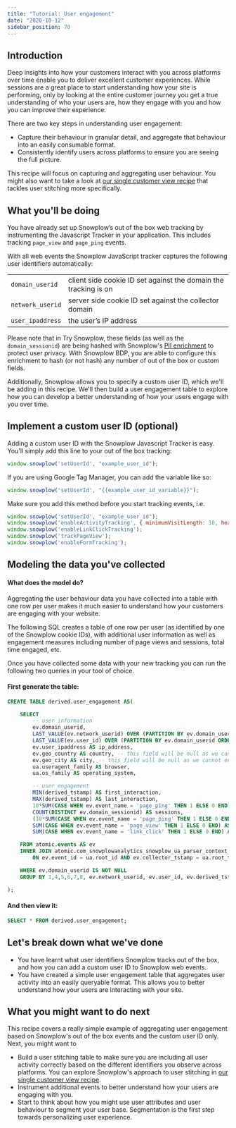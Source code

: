 ```yaml
---
title: "Tutorial: User engagement"
date: "2020-10-12"
sidebar_position: 70
---
```


## Introduction

Deep insights into how your customers interact with you across platforms over time enable you to deliver excellent customer experiences. While sessions are a great place to start understanding how your site is performing, only by looking at the entire customer journey you get a true understanding of who your users are, how they engage with you and how you can improve their experience.

There are two key steps in understanding user engagement:

- Capture their behaviour in granular detail, and aggregate that behaviour into an easily consumable format.
- Consistently identify users across platforms to ensure you are seeing the full picture.

This recipe will focus on capturing and aggregating user behaviour. You might also want to take a look at [our single customer view recipe](/docs/try-snowplow/recipes/recipe-single-customer-view/index.md) that tackles user stitching more specifically.

## What you'll be doing

You have already set up Snowplow’s out of the box web tracking by instrumenting the Javascript Tracker in your application. This includes tracking `page_view` and `page_ping` events.

With all web events the Snowplow JavaScript tracker captures the following user identifiers automatically:

<table><tbody><tr><td><code>domain_userid</code></td><td>client side cookie ID set against the domain the tracking is on</td></tr><tr><td><code>network_userid</code></td><td>server side cookie ID set against the collector domain</td></tr><tr><td><code>user_ipaddress</code></td><td>the user’s IP address</td></tr></tbody></table>

Please note that in Try Snowplow, these fields (as well as the `domain_sessionid`) are being hashed with Snowplow's [PII enrichment](/docs/enriching-your-data/available-enrichments/pii-pseudonymization-enrichment/index.md) to protect user privacy. With Snowplow BDP, you are able to configure this enrichment to hash (or not hash) any number of out of the box or custom fields.

Additionally, Snowplow allows you to specify a custom user ID, which we'll be adding in this recipe. We'll then build a user engagement table to explore how you can develop a better understanding of how your users engage with you over time.

## Implement a custom user ID (optional)

Adding a custom user ID with the Snowplow Javascript Tracker is easy. You'll simply add this line to your out of the box tracking:

```javascript
window.snowplow('setUserId', "example_user_id");
```

If you are using Google Tag Manager, you can add the variable like so:

```javascript
window.snowplow('setUserId', "{{example_user_id_variable}}");
```

Make sure you add this method before you start tracking events, i.e.

```javascript
window.snowplow('setUserId', "example_user_id");
window.snowplow('enableActivityTracking', { minimumVisitLength: 10, heartbeatDelay: 10 });
window.snowplow('enableLinkClickTracking');
window.snowplow('trackPageView');
window.snowplow('enableFormTracking');
```

## Modeling the data you've collected

#### What does the model do?

Aggregating the user behaviour data you have collected into a table with one row per user makes it much easier to understand how your customers are engaging with your website.

The following SQL creates a table of one row per user (as identified by one of the Snowplow cookie IDs), with additional user information as well as engagement measures including number of page views and sessions, total time engaged, etc.

Once you have collected some data with your new tracking you can run the following two queries in your tool of choice.

#### First generate the table:

```sql
CREATE TABLE derived.user_engagement AS(

    SELECT
        -- user information
        ev.domain_userid,
        LAST_VALUE(ev.network_userid) OVER (PARTITION BY ev.domain_userid ORDER BY ev.derived_tstamp) AS network_userid,
        LAST_VALUE(ev.user_id) OVER (PARTITION BY ev.domain_userid ORDER BY ev.derived_tstamp) AS user_id,
        ev.user_ipaddress AS ip_address, 
        ev.geo_country AS country, -- this field will be null as we cannot enable MaxMind geo data in the Try Snowplow experience due to CCPA regulation
        ev.geo_city AS city, -- this field will be null as we cannot enable MaxMind geo data in the Try Snowplow experience due to CCPA regulation
        ua.useragent_family AS browser,
        ua.os_family AS operating_system,

        -- user engagement
        MIN(derived_tstamp) AS first_interaction,
        MAX(derived_tstamp) AS last_interaction,
        10*SUM(CASE WHEN ev.event_name = 'page_ping' THEN 1 ELSE 0 END) AS total_time_engaged_in_s,
        COUNT(DISTINCT ev.domain_sessionid) AS sessions,
        (10*SUM(CASE WHEN ev.event_name = 'page_ping' THEN 1 ELSE 0 END))/(COUNT(DISTINCT ev.domain_sessionid)) AS avg_time_engaged_in_s_per_session,
        SUM(CASE WHEN ev.event_name = 'page_view' THEN 1 ELSE 0 END) AS page_views,
        SUM(CASE WHEN ev.event_name = 'link_click' THEN 1 ELSE 0 END) AS link_clicks

    FROM atomic.events AS ev
    INNER JOIN atomic.com_snowplowanalytics_snowplow_ua_parser_context_1 AS ua
        ON ev.event_id = ua.root_id AND ev.collector_tstamp = ua.root_tstamp

    WHERE ev.domain_userid IS NOT NULL
    GROUP BY 1,4,5,6,7,8, ev.network_userid, ev.user_id, ev.derived_tstamp

);
```

#### And then view it:

```sql
SELECT * FROM derived.user_engagement;
```

## Let's break down what we've done

- You have learnt what user identifiers Snowplow tracks out of the box, and how you can add a custom user ID to Snowplow web events.
- You have created a simple user engagement table that aggregates user activity into an easily queryable format. This allows you to better understand how your users are interacting with your site.

## What you might want to do next

This recipe covers a really simple example of aggregating user engagement based on Snowplow's out of the box events and the custom user ID only. Next, you might want to

- Build a user stitching table to make sure you are including all user activity correctly based on the different identifiers you observe across platforms. You can explore Snowplow's approach to user stitching in [our single customer view recipe](/docs/try-snowplow/recipes/recipe-single-customer-view/index.md).
- Instrument additional events to better understand how your users are engaging with you.
- Start to think about how you might use user attributes and user behaviour to segment your user base. Segmentation is the first step towards personalizing user experience.
